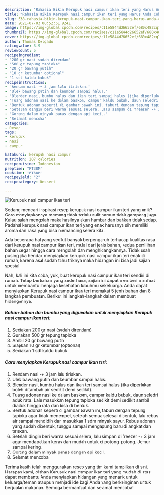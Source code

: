 ```yaml
---
description: "Rahasia Bikin Kerupuk nasi campur ikan teri yang Harus Anda Coba"
title: "Rahasia Bikin Kerupuk nasi campur ikan teri yang Harus Anda Coba"
slug: 538-rahasia-bikin-kerupuk-nasi-campur-ikan-teri-yang-harus-anda-coba
date: 2021-07-03T08:52:51.924Z
image: https://img-global.cpcdn.com/recipes/c11e5844d26652ef/680x482cq70/kerupuk-nasi-campur-ikan-teri-foto-resep-utama.jpg
thumbnail: https://img-global.cpcdn.com/recipes/c11e5844d26652ef/680x482cq70/kerupuk-nasi-campur-ikan-teri-foto-resep-utama.jpg
cover: https://img-global.cpcdn.com/recipes/c11e5844d26652ef/680x482cq70/kerupuk-nasi-campur-ikan-teri-foto-resep-utama.jpg
author: Thomas Delgado
ratingvalue: 3.9
reviewcount: 5
recipeingredient:
- "200 gr nasi sudah direndam"
- "500 gr tepung tapioka"
- "20 gr bawang putih"
- "10 gr ketumbar optional"
- "1 sdt kaldu bubuk"
recipeinstructions:
- "Rendam nasi -+ 3 jam lalu tiriskan."
- "Ulek bawang putih dan keumbar sampai halus."
- "Blender nasi, bumbu halus dan ikan teri sampai halus (jika diperlukan boleh ditambah air sedikit demi sedikit)."
- "Tuang adonan nasi ke dalam baskom, campur kaldu bubuk, daun seledri aduk rata. Lalu masukkan tepung tapioka sedikit demi sedikit sambil diaduk hingga rata dan bisa di bentuk."
- "Bentuk adonan seperti di gambar bawah ini, taburi dengan tepung tapioka agar tidak menempel, setelah semua selesai dibentuk, lalu rebus air sampai mendidih dan masukkan 1 sdm minyak sayur. Rebus adonan yang sudah dibentuk, tunggu sampai mengapung baru di angkat dan tiriskan."
- "Setelah dingin beri warna sesuai selera, lalu simpan di freezer -+ 3 jam agar mendapatkan keras dan mudah untuk di potong-potong. Jemur sampai kering."
- "Goreng dalam minyak panas dengan api kecil."
- "Selamat mencoba"
categories:
- Resep
tags:
- kerupuk
- nasi
- campur

katakunci: kerupuk nasi campur 
nutrition: 207 calories
recipecuisine: Indonesian
preptime: "PT38M"
cooktime: "PT38M"
recipeyield: "2"
recipecategory: Dessert

---
```



![Kerupuk nasi campur ikan teri](https://img-global.cpcdn.com/recipes/c11e5844d26652ef/680x482cq70/kerupuk-nasi-campur-ikan-teri-foto-resep-utama.jpg)

Sedang mencari inspirasi resep kerupuk nasi campur ikan teri yang unik? Cara menyiapkannya memang tidak terlalu sulit namun tidak gampang juga. Kalau salah mengolah maka hasilnya akan hambar dan bahkan tidak sedap. Padahal kerupuk nasi campur ikan teri yang enak harusnya sih memiliki aroma dan rasa yang bisa memancing selera kita.



Ada beberapa hal yang sedikit banyak berpengaruh terhadap kualitas rasa dari kerupuk nasi campur ikan teri, mulai dari jenis bahan, kedua pemilihan bahan segar hingga cara mengolah dan menghidangkannya. Tidak usah pusing jika hendak menyiapkan kerupuk nasi campur ikan teri enak di rumah, karena asal sudah tahu triknya maka hidangan ini bisa jadi sajian spesial.


Nah, kali ini kita coba, yuk, buat kerupuk nasi campur ikan teri sendiri di rumah. Tetap berbahan yang sederhana, sajian ini dapat memberi manfaat untuk membantu menjaga kesehatan tubuhmu sekeluarga. Anda dapat menyiapkan Kerupuk nasi campur ikan teri memakai 5 jenis bahan dan 8 langkah pembuatan. Berikut ini langkah-langkah dalam membuat hidangannya.

<!--inarticleads1-->

##### Bahan-bahan dan bumbu yang digunakan untuk menyiapkan Kerupuk nasi campur ikan teri:

1. Sediakan 200 gr nasi (sudah direndam)
1. Gunakan 500 gr tepung tapioka
1. Ambil 20 gr bawang putih
1. Siapkan 10 gr ketumbar (optional)
1. Sediakan 1 sdt kaldu bubuk




<!--inarticleads2-->

##### Cara menyiapkan Kerupuk nasi campur ikan teri:

1. Rendam nasi -+ 3 jam lalu tiriskan.
1. Ulek bawang putih dan keumbar sampai halus.
1. Blender nasi, bumbu halus dan ikan teri sampai halus (jika diperlukan boleh ditambah air sedikit demi sedikit).
1. Tuang adonan nasi ke dalam baskom, campur kaldu bubuk, daun seledri aduk rata. Lalu masukkan tepung tapioka sedikit demi sedikit sambil diaduk hingga rata dan bisa di bentuk.
1. Bentuk adonan seperti di gambar bawah ini, taburi dengan tepung tapioka agar tidak menempel, setelah semua selesai dibentuk, lalu rebus air sampai mendidih dan masukkan 1 sdm minyak sayur. Rebus adonan yang sudah dibentuk, tunggu sampai mengapung baru di angkat dan tiriskan.
1. Setelah dingin beri warna sesuai selera, lalu simpan di freezer -+ 3 jam agar mendapatkan keras dan mudah untuk di potong-potong. Jemur sampai kering.
1. Goreng dalam minyak panas dengan api kecil.
1. Selamat mencoba




Terima kasih telah menggunakan resep yang tim kami tampilkan di sini. Harapan kami, olahan Kerupuk nasi campur ikan teri yang mudah di atas dapat membantu Anda menyiapkan hidangan yang menarik untuk keluarga/teman ataupun menjadi ide bagi Anda yang berkeinginan untuk berjualan makanan. Semoga bermanfaat dan selamat mencoba!
